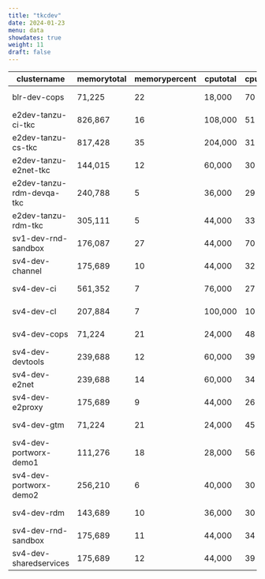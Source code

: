 ```yaml
---
title: "tkcdev"
date: 2024-01-23
menu: data
showdates: true
weight: 11
draft: false
---
```

<!--more-->
| clustername               | memorytotal | memorypercent | cputotal | cpupercent | nodecount | health  | message            |
| ------------------------- | ----------- | ------------- | -------- | ---------- | --------- | ------- | ------------------ |
| blr-dev-cops              |      71,225 |            22 |   18,000 |         70 |         6 | HEALTHY | Cluster is healthy |
| e2dev-tanzu-ci-tkc        |     826,867 |            16 |  108,000 |         51 |         9 | HEALTHY | Cluster is healthy |
| e2dev-tanzu-cs-tkc        |     817,428 |            35 |  204,000 |         31 |        27 | HEALTHY | Cluster is healthy |
| e2dev-tanzu-e2net-tkc     |     144,015 |            12 |   60,000 |         30 |         6 | HEALTHY | Cluster is healthy |
| e2dev-tanzu-rdm-devqa-tkc |     240,788 |             5 |   36,000 |         29 |         6 | HEALTHY | Cluster is healthy |
| e2dev-tanzu-rdm-tkc       |     305,111 |             5 |   44,000 |         33 |         7 | HEALTHY | Cluster is healthy |
| sv1-dev-rnd-sandbox       |     176,087 |            27 |   44,000 |         70 |         7 | HEALTHY | Cluster is healthy |
| sv4-dev-channel           |     175,689 |            10 |   44,000 |         32 |         7 | HEALTHY | Cluster is healthy |
| sv4-dev-ci                |     561,352 |             7 |   76,000 |         27 |        11 | HEALTHY | Cluster is healthy |
| sv4-dev-cl                |     207,884 |             7 |  100,000 |         10 |         7 | HEALTHY | Cluster is healthy |
| sv4-dev-cops              |      71,224 |            21 |   24,000 |         48 |         6 | HEALTHY | Cluster is healthy |
| sv4-dev-devtools          |     239,688 |            12 |   60,000 |         39 |         9 | HEALTHY | Cluster is healthy |
| sv4-dev-e2net             |     239,688 |            14 |   60,000 |         34 |         9 | HEALTHY | Cluster is healthy |
| sv4-dev-e2proxy           |     175,689 |             9 |   44,000 |         26 |         7 | HEALTHY | Cluster is healthy |
| sv4-dev-gtm               |      71,224 |            21 |   24,000 |         45 |         6 | HEALTHY | Cluster is healthy |
| sv4-dev-portworx-demo1    |     111,276 |            18 |   28,000 |         56 |         7 | HEALTHY | Cluster is healthy |
| sv4-dev-portworx-demo2    |     256,210 |             6 |   40,000 |         30 |         7 | HEALTHY | Cluster is healthy |
| sv4-dev-rdm               |     143,689 |            10 |   36,000 |         30 |         6 | HEALTHY | Cluster is healthy |
| sv4-dev-rnd-sandbox       |     175,689 |            11 |   44,000 |         34 |         7 | HEALTHY | Cluster is healthy |
| sv4-dev-sharedservices    |     175,689 |            12 |   44,000 |         39 |         7 | HEALTHY | Cluster is healthy |
